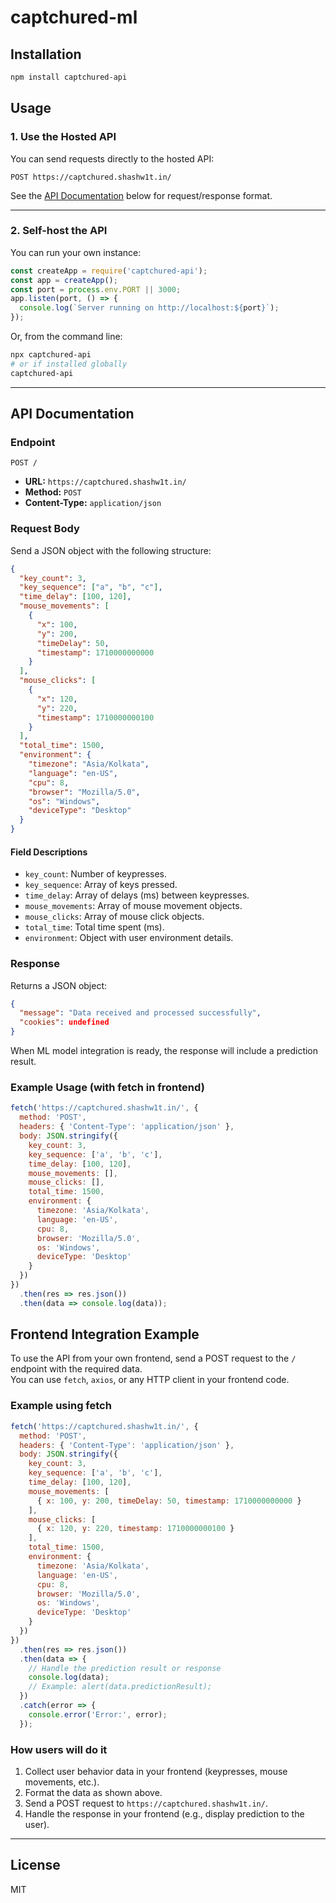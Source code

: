 # captchured-ml

## Installation

```bash
npm install captchured-api
```

## Usage

### 1. Use the Hosted API

You can send requests directly to the hosted API:

```
POST https://captchured.shashw1t.in/
```

See the [API Documentation](#api-documentation) below for request/response format.

---

### 2. Self-host the API

You can run your own instance:

```js
const createApp = require('captchured-api');
const app = createApp();
const port = process.env.PORT || 3000;
app.listen(port, () => {
  console.log(`Server running on http://localhost:${port}`);
});
```

Or, from the command line:

```bash
npx captchured-api
# or if installed globally
captchured-api
```

---

## API Documentation

### Endpoint

```
POST /
```

- **URL:** `https://captchured.shashw1t.in/`
- **Method:** `POST`
- **Content-Type:** `application/json`

### Request Body

Send a JSON object with the following structure:

```json
{
  "key_count": 3,
  "key_sequence": ["a", "b", "c"],
  "time_delay": [100, 120],
  "mouse_movements": [
    {
      "x": 100,
      "y": 200,
      "timeDelay": 50,
      "timestamp": 1710000000000
    }
  ],
  "mouse_clicks": [
    {
      "x": 120,
      "y": 220,
      "timestamp": 1710000000100
    }
  ],
  "total_time": 1500,
  "environment": {
    "timezone": "Asia/Kolkata",
    "language": "en-US",
    "cpu": 8,
    "browser": "Mozilla/5.0",
    "os": "Windows",
    "deviceType": "Desktop"
  }
}
```

#### Field Descriptions

- `key_count`: Number of keypresses.
- `key_sequence`: Array of keys pressed.
- `time_delay`: Array of delays (ms) between keypresses.
- `mouse_movements`: Array of mouse movement objects.
- `mouse_clicks`: Array of mouse click objects.
- `total_time`: Total time spent (ms).
- `environment`: Object with user environment details.

### Response

Returns a JSON object:

```json
{
  "message": "Data received and processed successfully",
  "cookies": undefined
}
```

When ML model integration is ready, the response will include a prediction result.

### Example Usage (with fetch in frontend)

```js
fetch('https://captchured.shashw1t.in/', {
  method: 'POST',
  headers: { 'Content-Type': 'application/json' },
  body: JSON.stringify({
    key_count: 3,
    key_sequence: ['a', 'b', 'c'],
    time_delay: [100, 120],
    mouse_movements: [],
    mouse_clicks: [],
    total_time: 1500,
    environment: {
      timezone: 'Asia/Kolkata',
      language: 'en-US',
      cpu: 8,
      browser: 'Mozilla/5.0',
      os: 'Windows',
      deviceType: 'Desktop'
    }
  })
})
  .then(res => res.json())
  .then(data => console.log(data));
```

## Frontend Integration Example

To use the API from your own frontend, send a POST request to the `/` endpoint with the required data.  
You can use `fetch`, `axios`, or any HTTP client in your frontend code.

### Example using fetch

```js
fetch('https://captchured.shashw1t.in/', {
  method: 'POST',
  headers: { 'Content-Type': 'application/json' },
  body: JSON.stringify({
    key_count: 3,
    key_sequence: ['a', 'b', 'c'],
    time_delay: [100, 120],
    mouse_movements: [
      { x: 100, y: 200, timeDelay: 50, timestamp: 1710000000000 }
    ],
    mouse_clicks: [
      { x: 120, y: 220, timestamp: 1710000000100 }
    ],
    total_time: 1500,
    environment: {
      timezone: 'Asia/Kolkata',
      language: 'en-US',
      cpu: 8,
      browser: 'Mozilla/5.0',
      os: 'Windows',
      deviceType: 'Desktop'
    }
  })
})
  .then(res => res.json())
  .then(data => {
    // Handle the prediction result or response
    console.log(data);
    // Example: alert(data.predictionResult);
  })
  .catch(error => {
    console.error('Error:', error);
  });
```

### How users will do it

1. Collect user behavior data in your frontend (keypresses, mouse movements, etc.).
2. Format the data as shown above.
3. Send a POST request to `https://captchured.shashw1t.in/`.
4. Handle the response in your frontend (e.g., display prediction to the user).

---

## License

MIT